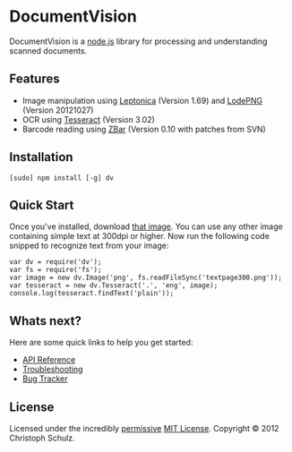 # DocumentVision

DocumentVision is a [node.js](http://nodejs.org) library for processing and understanding scanned documents.

## Features

- Image manipulation using [Leptonica](http://www.leptonica.com/) (Version 1.69) and [LodePNG](http://lodev.org/lodepng/) (Version 20121027)
- OCR using [Tesseract](http://code.google.com/p/tesseract-ocr/) (Version 3.02)
- Barcode reading using [ZBar](http://zbar.sourceforge.net/) (Version 0.10 with patches from SVN)

## Installation

	[sudo] npm install [-g] dv

## Quick Start

Once you've installed, download [that image](https://github.com/schulzch/node-dv/blob/master/test/fixtures/textpage300.png). You can use any other image containing simple text at 300dpi or higher. Now run the following code snipped to recognize text from your image:

	var dv = require('dv');
	var fs = require('fs');
	var image = new dv.Image('png', fs.readFileSync('textpage300.png'));
	var tesseract = new dv.Tesseract('.', 'eng', image);
	console.log(tesseract.findText('plain'));

## Whats next?

Here are some quick links to help you get started:

- [API Reference](https://github.com/schulzch/node-dv/wiki/API)
- [Troubleshooting](https://github.com/schulzch/node-dv/wiki/Troubleshooting)
- [Bug Tracker](https://github.com/schulzch/node-dv/issues)

## License

Licensed under the incredibly [permissive](http://en.wikipedia.org/wiki/Permissive_free_software_licence) [MIT License](http://creativecommons.org/licenses/MIT/). Copyright &copy; 2012 Christoph Schulz.
